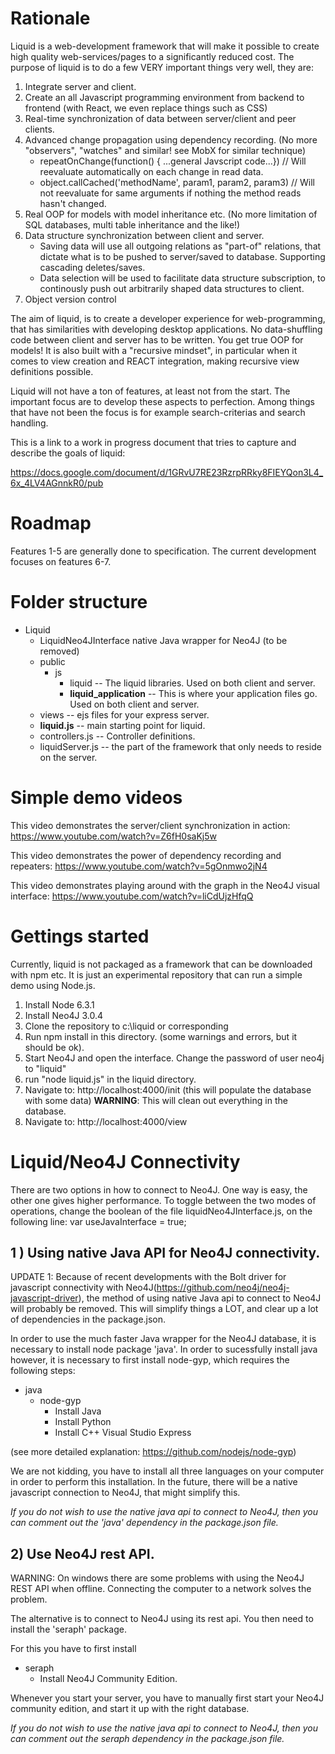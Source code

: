 # Rationale

Liquid is a web-development framework that will make it possible to create high quality web-services/pages to a significantly reduced cost. The purpose of liquid is to do a few VERY important things very well, they are:

1. Integrate server and client.
2. Create an all Javascript programming environment from backend to frontend (with React, we even replace things such as CSS)
3. Real-time synchronization of data between server/client and peer clients.
4. Advanced change propagation using dependency recording. (No more "observers", "watches" and similar! see MobX for similar technique)
    * repeatOnChange(function() { ...general Javscript code...}) // Will reevaluate automatically on each change in read data.
    * object.callCached('methodName', param1, param2, param3)    // Will not reevaluate for same arguments if nothing the method reads hasn't changed.
5. Real OOP for models with model inheritance etc. (No more limitation of SQL databases, multi table inheritance and the like!)
6. Data structure synchronization between client and server.
    * Saving data will use all outgoing relations as "part-of" relations, that dictate what is to be pushed to server/saved to database. Supporting cascading deletes/saves.
    * Data selection will be used to facilitate data structure subscription, to continously push out arbitrarily shaped data structures to client.
7. Object version control

The aim of liquid, is to create a developer experience for web-programming, that has similarities with developing desktop applications. No data-shuffling code between client and server has to be written. You get true OOP for models! It is also built with a "recursive mindset", in particular when it comes to view creation and REACT integration, making recursive view definitions possible.

Liquid will not have a ton of features, at least not from the start. The important focus are to develop these aspects to perfection. Among things that have not been the focus is for example search-criterias and search handling.

This is a link to a work in progress document that tries to capture and describe the goals of liquid:

https://docs.google.com/document/d/1GRvU7RE23RzrpRRky8FIEYQon3L4_6x_4LV4AGnnkR0/pub

# Roadmap

Features 1-5 are generally done to specification. The current development focuses on features 6-7.


# Folder structure

* Liquid
	* LiquidNeo4JInterface   native Java wrapper for Neo4J (to be removed)
	* public 
		* js
			* liquid  -- The liquid libraries. Used on both client and server.
			* **liquid_application**  -- This is where your application files go. Used on both client and server. 
	* views -- ejs files for your express server. 
	* **liquid.js** -- main starting point for liquid.
	* controllers.js -- Controller definitions. 
	* liquidServer.js -- the part of the framework that only needs to reside on the server.  


# Simple demo videos

This video demonstrates the server/client synchronization in action:
https://www.youtube.com/watch?v=Z6fH0saKj5w

This video demonstrates the power of dependency recording and repeaters:
https://www.youtube.com/watch?v=5gOnmwo2jN4

This video demonstrates playing around with the graph in the Neo4J visual interface:
https://www.youtube.com/watch?v=liCdUjzHfqQ



# Gettings started

Currently, liquid is not packaged as a framework that can be downloaded with npm etc. It is just an experimental repository that can run a simple demo using Node.js.

1. Install Node 6.3.1
2. Install Neo4J 3.0.4
3. Clone the repository to c:\liquid or corresponding
4. Run npm install in this directory. (some warnings and errors, but it should be ok). 
5. Start Neo4J and open the interface. Change the password of user neo4j to "liquid"
6. run "node liquid.js" in the liquid directory.
7. Navigate to: http://localhost:4000/init  (this will populate the database with some data) **WARNING**: This will clean out everything in the database.
8. Navigate to: http://localhost:4000/view


# Liquid/Neo4J Connectivity

There are two options in how to connect to Neo4J. One way is easy, the other one gives higher performance. To toggle between the two modes of operations, change the boolean of the file liquidNeo4JInterface.js, on the following line:
	var useJavaInterface = true;
	
	
## 1 ) Using native Java API for Neo4J connectivity.

UPDATE 1: Because of recent developments with the Bolt driver for javascript connectivity with Neo4J(https://github.com/neo4j/neo4j-javascript-driver), the method of using native Java api to connect to Neo4J will probably be removed. This will simplify things a LOT, and clear up a lot of dependencies in the package.json.

In order to use the much faster Java wrapper for the Neo4J database, it is necessary to install node package 'java'. In order to sucessfully install java however, it is necessary to first install node-gyp, which requires the following steps:

* java 
	* node-gyp
		* Install Java
		* Install Python
		* Install C++ Visual Studio Express 

(see more detailed explanation: https://github.com/nodejs/node-gyp)

We are not kidding, you have to install all three languages on your computer in order to perform this installation. In the future, there will be a native javascript connection to Neo4J, that might simplify this. 

_If you do not wish to use the native java api to connect to Neo4J, then you can comment out the 'java' dependency in the package.json file._



## 2) Use Neo4J rest API. 

WARNING: On windows there are some problems with using the Neo4J REST API when offline. Connecting the computer to a network solves the problem.

The alternative is to connect to Neo4J using its rest api. You then need to install the 'seraph' package.

For this you have to first install 

* seraph
	* Install Neo4J Community Edition. 

Whenever you start your server, you have to manually first start your Neo4J community edition, and start it up with the right database. 

_If you do not wish to use the native java api to connect to Neo4J, then you can comment out the seraph dependency in the package.json file._




